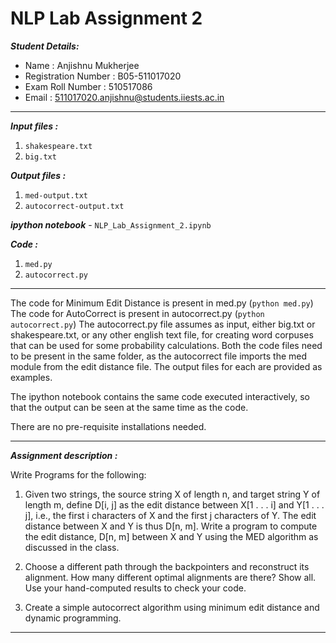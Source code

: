 # NLP Lab Assignment 2

***Student Details:***

- Name : Anjishnu Mukherjee
- Registration Number : B05-511017020
- Exam Roll Number : 510517086
- Email : 511017020.anjishnu@students.iiests.ac.in

---

***Input files :***

1. ```shakespeare.txt```
2. ```big.txt```

***Output files :***

1. ```med-output.txt```
2. ```autocorrect-output.txt```

***ipython notebook*** - ```NLP_Lab_Assignment_2.ipynb```

***Code :***

1. ```med.py```
2. ```autocorrect.py```

---

The code for Minimum Edit Distance is present in med.py (```python med.py```)
The code for AutoCorrect is present in autocorrect.py (```python autocorrect.py```)
The autocorrect.py file assumes as input, either big.txt or shakespeare.txt, or
any other english text file, for creating word corpuses that can be used for
some probability calculations.
Both the code files need to be present in the same folder, as the autocorrect
file imports the med module from the edit distance file.
The output files for each are provided as examples.

The ipython notebook contains the same code executed interactively,
so that the output can be seen at the same time as the code.

There are no pre-requisite installations needed.

---

***Assignment description :***

Write Programs for the following:

1. Given two strings, the source string X of length n, and target string Y of length m, define D[i, j] as the edit distance between X[1 . . . i] and Y[1 . . . j], i.e., the first i characters of X and the first j characters of Y. The edit distance between X and Y is thus D[n, m]. Write a program to compute the edit distance, D[n, m] between X and Y using the MED algorithm as discussed in the class.

2. Choose a different path through the backpointers and reconstruct its alignment. How many different optimal alignments are there? Show all. Use your hand-computed results to check your code.

4. Create a simple autocorrect algorithm using minimum edit distance and dynamic programming.

---

